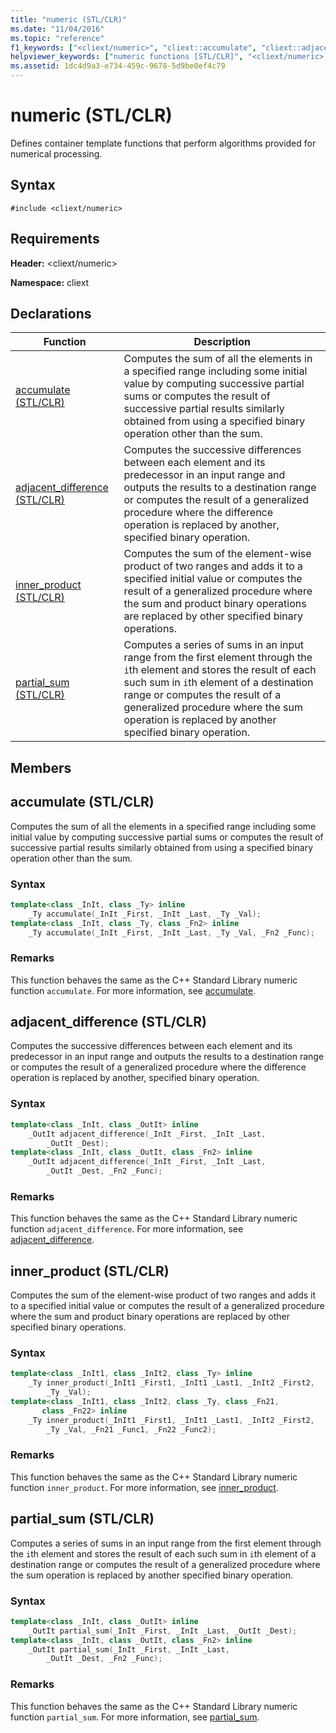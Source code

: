 ```yaml
---
title: "numeric (STL/CLR)"
ms.date: "11/04/2016"
ms.topic: "reference"
f1_keywords: ["<cliext/numeric>", "cliext::accumulate", "cliext::adjacent_difference", "cliext::inner_product", "cliext::partial_sum"]
helpviewer_keywords: ["numeric functions [STL/CLR]", "<cliext/numeric> header [STL/CLR]", "<numeric> header [STL/CLR]", "accumulate function [STL/CLR]", "adjacent_difference function [STL/CLR]", "inner_product function [STL/CLR]", "partial_sum function [STL/CLR]"]
ms.assetid: 1dc4d9a3-e734-459c-9678-5d9be0ef4c79
---
```

# numeric (STL/CLR)

Defines container template functions that perform algorithms provided for numerical processing.

## Syntax

```
#include <cliext/numeric>
```

## Requirements

**Header:** \<cliext/numeric>

**Namespace:** cliext

## Declarations

|Function|Description|
|--------------|-----------------|
|[accumulate (STL/CLR)](#accumulate)|Computes the sum of all the elements in a specified range including some initial value by computing successive partial sums or computes the result of successive partial results similarly obtained from using a specified binary operation other than the sum.|
|[adjacent_difference (STL/CLR)](#adjacent_difference)|Computes the successive differences between each element and its predecessor in an input range and outputs the results to a destination range or computes the result of a generalized procedure where the difference operation is replaced by another, specified binary operation.|
|[inner_product (STL/CLR)](#inner_product)|Computes the sum of the element-wise product of two ranges and adds it to a specified initial value or computes the result of a generalized procedure where the sum and product binary operations are replaced by other specified binary operations.|
|[partial_sum (STL/CLR)](#partial_sum)|Computes a series of sums in an input range from the first element through the `i`th element and stores the result of each such sum in `i`th element of a destination range or computes the result of a generalized procedure where the sum operation is replaced by another specified binary operation.|

## Members

## <a name="accumulate"></a> accumulate (STL/CLR)

Computes the sum of all the elements in a specified range including some initial value by computing successive partial sums or computes the result of successive partial results similarly obtained from using a specified binary operation other than the sum.

### Syntax

```cpp
template<class _InIt, class _Ty> inline
    _Ty accumulate(_InIt _First, _InIt _Last, _Ty _Val);
template<class _InIt, class _Ty, class _Fn2> inline
    _Ty accumulate(_InIt _First, _InIt _Last, _Ty _Val, _Fn2 _Func);
```

### Remarks

This function behaves the same as the C++ Standard Library numeric function `accumulate`. For more information, see [accumulate](../standard-library/numeric-functions.md#accumulate).

## <a name="adjacent_difference"></a> adjacent_difference (STL/CLR)

Computes the successive differences between each element and its predecessor in an input range and outputs the results to a destination range or computes the result of a generalized procedure where the difference operation is replaced by another, specified binary operation.

### Syntax

```cpp
template<class _InIt, class _OutIt> inline
    _OutIt adjacent_difference(_InIt _First, _InIt _Last,
        _OutIt _Dest);
template<class _InIt, class _OutIt, class _Fn2> inline
    _OutIt adjacent_difference(_InIt _First, _InIt _Last,
        _OutIt _Dest, _Fn2 _Func);
```

### Remarks

This function behaves the same as the C++ Standard Library numeric function `adjacent_difference`. For more information, see [adjacent_difference](../standard-library/numeric-functions.md#adjacent_difference).

## <a name="inner_product"></a> inner_product (STL/CLR)

Computes the sum of the element-wise product of two ranges and adds it to a specified initial value or computes the result of a generalized procedure where the sum and product binary operations are replaced by other specified binary operations.

### Syntax

```cpp
template<class _InIt1, class _InIt2, class _Ty> inline
    _Ty inner_product(_InIt1 _First1, _InIt1 _Last1, _InIt2 _First2,
        _Ty _Val);
template<class _InIt1, class _InIt2, class _Ty, class _Fn21,
       class _Fn22> inline
    _Ty inner_product(_InIt1 _First1, _InIt1 _Last1, _InIt2 _First2,
        _Ty _Val, _Fn21 _Func1, _Fn22 _Func2);
```

### Remarks

This function behaves the same as the C++ Standard Library numeric function `inner_product`. For more information, see [inner_product](../standard-library/numeric-functions.md#inner_product).

## <a name="partial_sum"></a> partial_sum (STL/CLR)

Computes a series of sums in an input range from the first element through the `i`th element and stores the result of each such sum in `i`th element of a destination range or computes the result of a generalized procedure where the sum operation is replaced by another specified binary operation.

### Syntax

```cpp
template<class _InIt, class _OutIt> inline
    _OutIt partial_sum(_InIt _First, _InIt _Last, _OutIt _Dest);
template<class _InIt, class _OutIt, class _Fn2> inline
    _OutIt partial_sum(_InIt _First, _InIt _Last,
        _OutIt _Dest, _Fn2 _Func);
```

### Remarks

This function behaves the same as the C++ Standard Library numeric function `partial_sum`. For more information, see [partial_sum](../standard-library/numeric-functions.md#partial_sum).
